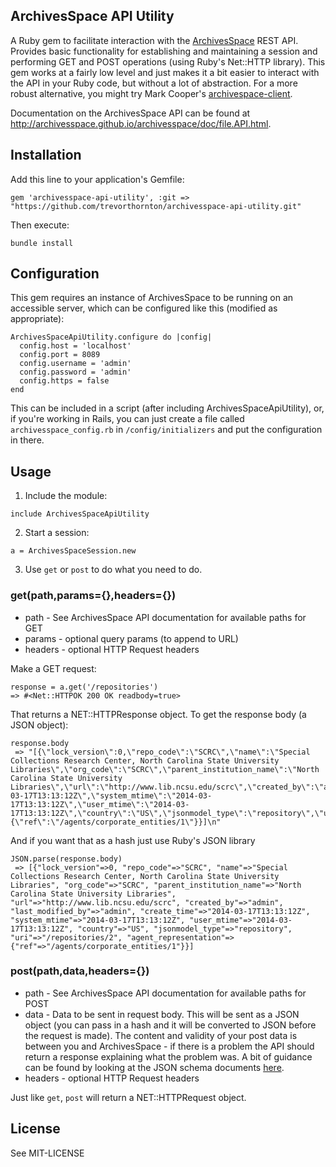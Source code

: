 ## ArchivesSpace API Utility

A Ruby gem to facilitate interaction with the [ArchivesSpace](http://archivesspace.org/) REST API. Provides basic functionality for establishing and maintaining a session and performing GET and POST operations (using Ruby's Net::HTTP library). This gem works at a fairly low level and just makes it a bit easier to interact with the API in your Ruby code, but without a lot of abstraction. For a more robust alternative, you might try Mark Cooper's [archivespace-client](https://github.com/mark-cooper/archivesspace-client).

Documentation on the ArchivesSpace API can be found at http://archivesspace.github.io/archivesspace/doc/file.API.html.

## Installation

Add this line to your application's Gemfile:

    gem 'archivesspace-api-utility', :git => "https://github.com/trevorthornton/archivesspace-api-utility.git"

Then execute:

    bundle install


## Configuration

This gem requires an instance of ArchivesSpace to be running on an accessible server, which can be configured like this (modified as appropriate):

```
ArchivesSpaceApiUtility.configure do |config|
  config.host = 'localhost'
  config.port = 8089
  config.username = 'admin'
  config.password = 'admin'
  config.https = false
end
```

This can be included in a script (after including ArchivesSpaceApiUtility), or, if you're working in Rails, you can just create a file called `archivesspace_config.rb` in `/config/initializers` and put the configuration in there.

## Usage

1. Include the module:

```
include ArchivesSpaceApiUtility
```

2. Start a session:

```
a = ArchivesSpaceSession.new
```

3. Use `get` or `post` to do what you need to do.

### get(path,params={},headers={})

* path - See ArchivesSpace API documentation for available paths for GET
* params - optional query params (to append to URL)
* headers - optional HTTP Request headers

Make a GET request:

    response = a.get('/repositories')
    => #<Net::HTTPOK 200 OK readbody=true>

That returns a NET::HTTPResponse object. To get the response body (a JSON object):

```
response.body
 => "[{\"lock_version\":0,\"repo_code\":\"SCRC\",\"name\":\"Special Collections Research Center, North Carolina State University Libraries\",\"org_code\":\"SCRC\",\"parent_institution_name\":\"North Carolina State University Libraries\",\"url\":\"http://www.lib.ncsu.edu/scrc\",\"created_by\":\"admin\",\"last_modified_by\":\"admin\",\"create_time\":\"2014-03-17T13:13:12Z\",\"system_mtime\":\"2014-03-17T13:13:12Z\",\"user_mtime\":\"2014-03-17T13:13:12Z\",\"country\":\"US\",\"jsonmodel_type\":\"repository\",\"uri\":\"/repositories/2\",\"agent_representation\":{\"ref\":\"/agents/corporate_entities/1\"}}]\n"
 ```

And if you want that as a hash just use Ruby's JSON library

```
JSON.parse(response.body)
 => [{"lock_version"=>0, "repo_code"=>"SCRC", "name"=>"Special Collections Research Center, North Carolina State University Libraries", "org_code"=>"SCRC", "parent_institution_name"=>"North Carolina State University Libraries", "url"=>"http://www.lib.ncsu.edu/scrc", "created_by"=>"admin", "last_modified_by"=>"admin", "create_time"=>"2014-03-17T13:13:12Z", "system_mtime"=>"2014-03-17T13:13:12Z", "user_mtime"=>"2014-03-17T13:13:12Z", "country"=>"US", "jsonmodel_type"=>"repository", "uri"=>"/repositories/2", "agent_representation"=>{"ref"=>"/agents/corporate_entities/1"}}]
 ```

### post(path,data,headers={})

* path - See ArchivesSpace API documentation for available paths for POST
* data - Data to be sent in request body. This will be sent as a JSON object (you can pass in a hash and it will be converted to JSON before the request is made). The content and validity of your post data is between you and ArchivesSpace - if there is a problem the API should return a response explaining what the problem was. A bit of guidance can be found by looking at the JSON schema documents [here](https://github.com/hudmol/archivesspace/tree/master/common/schemas).
* headers - optional HTTP Request headers

Just like `get`, `post` will return a NET::HTTPRequest object.

## License

See MIT-LICENSE